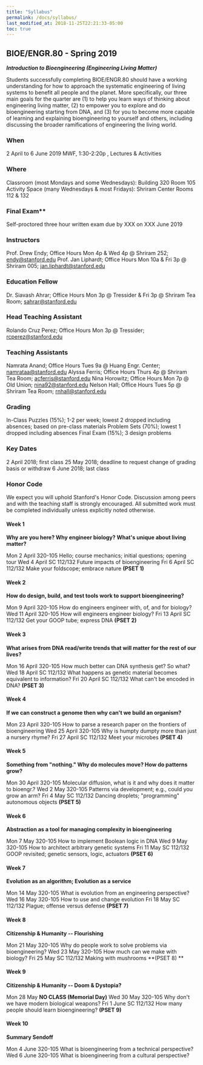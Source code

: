 ```yaml
---
title: "Syllabus"
permalink: /docs/syllabus/
last_modified_at: 2018-11-25T22:21:33-05:00
toc: true
---
```


## BIOE/ENGR.80 - Spring 2019

**_Introduction to Bioengineering (Engineering Living Matter)_**

Students successfully completing BIOE/ENGR.80 should have a working understanding for how to approach the systematic engineering of living systems to benefit all people and the planet. More specifically, our three main goals for the quarter are (1) to help you learn ways of thinking about engineering living matter, (2) to empower you to explore and do bioengineering starting from DNA, and (3) for you to become more capable of learning and explaining bioengineering to yourself and others, including discussing the broader ramifications of engineering the living world.  

### When 

2 April to 6 June 2019
MWF, 1:30-2:20p , Lectures & Activities

### Where 

Classroom (most Mondays and some Wednesdays): Building 320 Room 105
Activity Space (many Wednesdays & most Fridays): Shriram Center Rooms 112 & 132

### Final Exam**

Self-proctored three hour written exam due by XXX on XXX June 2019

### Instructors

Prof. Drew Endy; Office Hours Mon 4p & Wed 4p @ Shriram 252; [endy@stanford.edu](mailto:endy@stanford.edu)
Prof. Jan Liphardt; Office Hours Mon 10a & Fri 3p @ Shriram 005; [jan.liphardt@stanford.edu](mailto:jan.liphardt@stanford.edu)

### Education Fellow

Dr. Siavash Ahrar; Office Hours Mon 3p @ Tressider & Fri 3p @ Shriram Tea Room; [sahrar@stanford.edu](mailto:sahrar@stanford.edu)

### Head Teaching Assistant

Rolando Cruz Perez; Office Hours Mon 3p @ Tressider; [rcperez@stanford.edu](mailto:rcperez@stanford.edu)

### Teaching Assistants

Namrata Anand; Office Hours Tues 9a @ Huang Engr. Center; [namrataa](mailto:namrataa@stanford.edu)[@stanford.edu](mailto:namrataa@stanford.edu)
Alyssa Ferris; Office Hours Thurs 4p @ Shriram Tea Room; [acferris@stanford.edu](mailto:acferris@stanford.edu)
Nina Horowitz; Office Hours Mon 7p @ Old Union; [nina92](mailto:nina92@stanford.edu)[@stanford.edu](mailto:nina92@stanford.edu)
Nelson Hall; Office Hours Tues 5p @ Shriram Tea Room; [rnhall](mailto:rnhall@stanford.edu)[@stanford.edu](mailto:rnhall@stanford.edu)

### Grading

In-Class Puzzles (15%); 1-2 per week; lowest 2 dropped including absences; based on pre-class materials
Problem Sets (70%); lowest 1 dropped including absences
Final Exam (15%); 3 design problems

### Key Dates

2 April 2018; first class
25 May 2018; deadline to request change of grading basis or withdraw
6 June 2018; last class

### Honor Code

We expect you will uphold Stanford's Honor Code. Discussion among peers and with the teaching staff is strongly encouraged. All submitted work must be completed individually unless explicitly noted otherwise.

#### Week 1
**Why are you here? Why engineer biology? What's unique about living matter?**

Mon 	2 April		320-105	Hello; course mechanics; initial questions; opening tour
Wed 	4 April		SC 112/132	Future impacts of bioengineering
Fri 	6 April		SC 112/132	Make your foldscope; embrace nature **(PSET 1)**

#### Week 2		
**How do design, build, and test tools work to support bioengineering?**

Mon 	9 April		320-105	How do engineers engineer with, of, and for biology?
Wed 	11 April	320-105	How will engineers engineer biology?
Fri 	13 April	SC 112/132	Get your GOOP tube; express DNA **(PSET 2)**

#### Week 3		
**What arises from DNA read/write trends that will matter for the rest of our lives?**

Mon 	16 April	320-105	How much better can DNA synthesis get? So what?
Wed 	18 April	SC 112/132	What happens as genetic material becomes equivalent to information?
Fri 	20 April	SC 112/132	What can't be encoded in DNA? **(PSET 3)**

#### Week 4		
**If we can construct a genome then why can't we build an organism?**

Mon 	23 April	320-105	How to parse a research paper on the frontiers of bioengineering
Wed 	25 April	320-105	Why is humpty dumpty more than just a nursery rhyme?
Fri 	27 April 	SC 112/132	Meet your microbes **(PSET 4)**

#### Week 5		
**Something from "nothing." Why do molecules move? How do patterns grow?**

Mon 	30 April	320-105	Molecular diffusion, what is it and why does it matter to bioengr.?
Wed 	2 May		320-105	Patterns via development; e.g., could you grow an arm?
Fri 	4 May		SC 112/132	Dancing droplets; "programming" autonomous objects **(PSET 5)**

#### Week 6		
**Abstraction as a tool for managing complexity in bioengineering**

Mon 	7 May		320-105	How to implement Boolean logic in DNA 
Wed 	9 May		320-105	How to architect arbitrary genetic systems 
Fri 	11 May		SC 112/132	GOOP revisited; genetic sensors, logic, actuators **(PSET 6)**

#### Week 7		
**Evolution as an algorithm; Evolution as a service**

Mon 	14 May		320-105	What is evolution from an engineering perspective?
Wed 	16 May		320-105	How to use and change evolution 
Fri 	18 May		SC 112/132	Plague; offense versus defense **(PSET 7)**

#### Week 8		
**Citizenship & Humanity --  Flourishing**

Mon 	21 May		320-105	Why do people work to solve problems via bioengineering? 
Wed 	23 May		320-105	How much can we make with biology? 
Fri 	25 May		SC 112/132	Making with mushrooms **(PSET 8) **

#### Week 9		
**Citizenship & Humanity -- Doom & Dystopia?**

Mon 	28 May 		**NO CLASS (Memorial Day)**
Wed 	30 May		320-105	Why don't we have modern biological weapons?
Fri 	1 June		SC 112/132	How many people should learn bioengineering? **(PSET 9)**

#### Week 10		
**Summary Sendoff**

Mon 	4 June 		320-105	What is bioengineering from a technical perspective?
Wed 	6 June		320-105	What is bioengineering from a cultural perspective?





